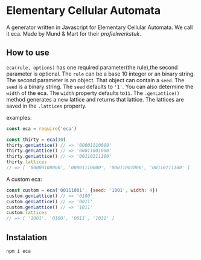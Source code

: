 # Elementary Cellular Automata
A generator written in Javascript for Elementary Cellular Automata. We call it eca. Made by Mund & Mart for their *profielwerkstuk*.

## How to use
`eca(rule, options)` has one required parameter(the rule),the second parameter is optional.
The `rule` can be a base 10 integer or an binary string. The second parameter is an object.
That object can contain a `seed`. The `seed` is a binary string.
The `seed` defaults to `'1'`. You can also determine the `width` of the eca.
The `width` property defaults to`11`.
The `.genLattice()` method generates a new lattice and returns that lattice. The lattices
are saved in the `.lattices` property.

examples:
``` javascript
const eca = require('eca')

const thirty = eca(30)
thirty.genLattice() // => '00001110000'
thirty.genLattice() // => '00011001000'
thirty.genLattice() // => '00110111100'
thirty.lattices
// => [ '00000100000', '00001110000', '00011001000', '00110111100' ]
```
A custom eca:
``` javascript
const custom = eca('00111001', {seed: '1001', width: 4})
custom.genLattice() // => '0100'
custom.genLattice() // => '0011'
custom.genLattice() // => '1011'
custom.lattices
// => [ '1001', '0100', '0011', '1011' ]
```

## Instalation
```bash
npm i eca
```
